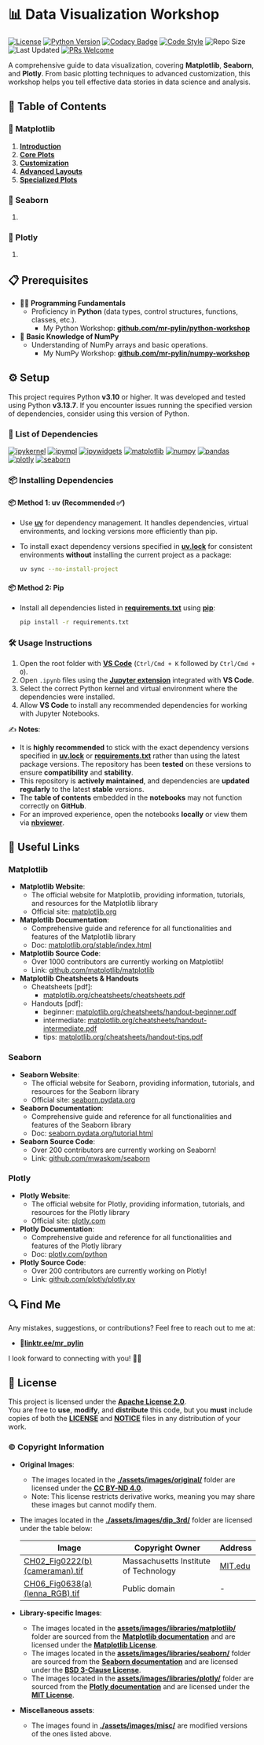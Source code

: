 # 📊 Data Visualization Workshop

[![License](https://img.shields.io/github/license/mr-pylin/data-visualization-workshop?color=blue)](https://github.com/mr-pylin/data-visualization-workshop/blob/main/LICENSE)
[![Python Version](https://img.shields.io/badge/Python-3.13.7-yellow?logo=python&logoColor=white)](https://www.python.org/downloads/release/python-3137/)
[![Codacy Badge](https://app.codacy.com/project/badge/Grade/9eb774b7945449cdb86029e9093b3c73)](https://app.codacy.com/gh/mr-pylin/data-visualization-workshop/dashboard?utm_source=gh&utm_medium=referral&utm_content=&utm_campaign=Badge_grade)
[![Code Style](https://img.shields.io/badge/code%20style-black-black.svg)](https://github.com/psf/black)
![Repo Size](https://img.shields.io/github/repo-size/mr-pylin/data-visualization-workshop?color=lightblue)
![Last Updated](https://img.shields.io/github/last-commit/mr-pylin/data-visualization-workshop?color=orange)
[![PRs Welcome](https://img.shields.io/badge/PRs-welcome-brightgreen?color=brightgreen)](https://github.com/mr-pylin/data-visualization-workshop/pulls)

A comprehensive guide to data visualization, covering **Matplotlib**, **Seaborn**, and **Plotly**. From basic plotting techniques to advanced customization, this workshop helps you tell effective data stories in data science and analysis.

## 📖 Table of Contents

### 📖 Matplotlib

1. [**Introduction**](./code/matplotlib/01-introduction.ipynb)
1. [**Core Plots**](./code/matplotlib/02-core-plots.ipynb)
1. [**Customization**](./code/matplotlib/03-customization.ipynb)
1. [**Advanced Layouts**](./code/matplotlib/04-advanced-layouts.ipynb)
1. [**Specialized Plots**](./code/matplotlib/05-specialized-plots.ipynb)

### 📖 Seaborn

1.

### 📖 Plotly

1.

## 📋 Prerequisites

- 👨‍💻 **Programming Fundamentals**
  - Proficiency in **Python** (data types, control structures, functions, classes, etc.).
    - My Python Workshop: [**github.com/mr-pylin/python-workshop**](https://github.com/mr-pylin/python-workshop)
- 🔢 **Basic Knowledge of NumPy**
  - Understanding of NumPy arrays and basic operations.
    - My NumPy Workshop: [**github.com/mr-pylin/numpy-workshop**](https://github.com/mr-pylin/numpy-workshop)

## ⚙️ Setup

This project requires Python **v3.10** or higher. It was developed and tested using Python **v3.13.7**. If you encounter issues running the specified version of dependencies, consider using this version of Python.

### 📝 List of Dependencies

[![ipykernel](https://img.shields.io/badge/ipykernel-6.30.1-ff69b4)](https://pypi.org/project/ipykernel/6.30.1/)
[![ipympl](https://img.shields.io/badge/ipympl-0.9.7-purple)](https://pypi.org/project/ipympl/0.9.7/)
[![ipywidgets](https://img.shields.io/badge/ipywidgets-8.1.7-ff6347)](https://pypi.org/project/ipywidgets/8.1.7/)
[![matplotlib](https://img.shields.io/badge/matplotlib-3.10.6-green)](https://pypi.org/project/matplotlib/3.10.6/)
[![numpy](https://img.shields.io/badge/numpy-2.3.3-orange)](https://pypi.org/project/numpy/2.3.3/)
[![pandas](https://img.shields.io/badge/pandas-2.3.3-blue)](https://pypi.org/project/pandas/2.3.3/)
[![plotly](https://img.shields.io/badge/plotly-6.3.1-cyan)](https://pypi.org/project/plotly/6.3.1/)
[![seaborn](https://img.shields.io/badge/seaborn-0.13.2-darkblue)](https://pypi.org/project/seaborn/0.13.2/)

### 📦 Installing Dependencies

#### 📦 Method 1: uv (**Recommended** ✅)

- Use [**uv**](https://docs.astral.sh/uv/) for dependency management. It handles dependencies, virtual environments, and locking versions more efficiently than pip.  
- To install exact dependency versions specified in [**uv.lock**](./uv.lock) for consistent environments **without** installing the current project as a package:

  ```bash
  uv sync --no-install-project
  ```

#### 📦 Method 2: Pip

- Install all dependencies listed in [**requirements.txt**](./requirements.txt) using [**pip**](https://pip.pypa.io/en/stable/installation/):

  ```bash
  pip install -r requirements.txt
  ```

### 🛠️ Usage Instructions

1. Open the root folder with [**VS Code**](https://code.visualstudio.com/) (`Ctrl/Cmd + K` followed by `Ctrl/Cmd + O`).
1. Open `.ipynb` files using the [**Jupyter extension**](https://marketplace.visualstudio.com/items?itemName=ms-toolsai.jupyter) integrated with **VS Code**.
1. Select the correct Python kernel and virtual environment where the dependencies were installed.
1. Allow **VS Code** to install any recommended dependencies for working with Jupyter Notebooks.

✍️ **Notes**:  

- It is **highly recommended** to stick with the exact dependency versions specified in [**uv.lock**](./uv.lock) or [**requirements.txt**](./requirements.txt) rather than using the latest package versions. The repository has been **tested** on these versions to ensure **compatibility** and **stability**.
- This repository is **actively maintained**, and dependencies are **updated regularly** to the latest **stable** versions.
- The **table of contents** embedded in the **notebooks** may not function correctly on **GitHub**.
- For an improved experience, open the notebooks **locally** or view them via [**nbviewer**](https://nbviewer.org/github/mr-pylin/data-visualization-workshop).

## 🔗 Useful Links

### Matplotlib

- **Matplotlib Website**:
  - The official website for Matplotlib, providing information, tutorials, and resources for the Matplotlib library
  - Official site: [matplotlib.org](https://matplotlib.org)
- **Matplotlib Documentation**:
  - Comprehensive guide and reference for all functionalities and features of the Matplotlib library
  - Doc: [matplotlib.org/stable/index.html](https://matplotlib.org/stable/index.html)
- **Matplotlib Source Code**:
  - Over 1000 contributors are currently working on Matplotlib!
  - Link: [github.com/matplotlib/matplotlib](https://github.com/matplotlib/matplotlib)
- **Matplotlib Cheatsheets & Handouts**
  - Cheatsheets [pdf]:
    - [matplotlib.org/cheatsheets/cheatsheets.pdf](https://matplotlib.org/cheatsheets/cheatsheets.pdf)
  - Handouts [pdf]:
    - beginner: [matplotlib.org/cheatsheets/handout-beginner.pdf](https://matplotlib.org/cheatsheets/handout-beginner.pdf)
    - intermediate: [matplotlib.org/cheatsheets/handout-intermediate.pdf](https://matplotlib.org/cheatsheets/handout-intermediate.pdf)
    - tips: [matplotlib.org/cheatsheets/handout-tips.pdf](https://matplotlib.org/cheatsheets/handout-tips.pdf)

### Seaborn

- **Seaborn Website**:  
  - The official website for Seaborn, providing information, tutorials, and resources for the Seaborn library  
  - Official site: [seaborn.pydata.org](https://seaborn.pydata.org)
- **Seaborn Documentation**:  
  - Comprehensive guide and reference for all functionalities and features of the Seaborn library  
  - Doc: [seaborn.pydata.org/tutorial.html](https://seaborn.pydata.org/tutorial.html)
- **Seaborn Source Code**:  
  - Over 200 contributors are currently working on Seaborn!  
  - Link: [github.com/mwaskom/seaborn](https://github.com/mwaskom/seaborn)

### Plotly

- **Plotly Website**:
  - The official website for Plotly, providing information, tutorials, and resources for the Plotly library
  - Official site: [plotly.com](https://plotly.com)
- **Plotly Documentation**:
  - Comprehensive guide and reference for all functionalities and features of the Plotly library
  - Doc: [plotly.com/python](https://plotly.com/python)
- **Plotly Source Code**:
  - Over 200 contributors are currently working on Plotly!
  - Link: [github.com/plotly/plotly.py](https://github.com/plotly/plotly.py)

## 🔍 Find Me

Any mistakes, suggestions, or contributions? Feel free to reach out to me at:

- 📍[**linktr.ee/mr_pylin**](https://linktr.ee/mr_pylin)

I look forward to connecting with you! 🏃‍♂️

## 📄 License

This project is licensed under the **[Apache License 2.0](./LICENSE)**.  
You are free to **use**, **modify**, and **distribute** this code, but you **must** include copies of both the [**LICENSE**](./LICENSE) and [**NOTICE**](./NOTICE) files in any distribution of your work.

### ©️ Copyright Information

- **Original Images**:
  - The images located in the [**./assets/images/original/**](./assets/images/original/) folder are licensed under the **[CC BY-ND 4.0](./assets/images/original/LICENSE)**.
  - Note: This license restricts derivative works, meaning you may share these images but cannot modify them.

- The images located in the [**./assets/images/dip_3rd/**](./assets/images/dip_3rd/) folder are licensed under the table below:  

  | Image                                                                                      | Copyright Owner                            | Address                               |
  |--------------------------------------------------------------------------------------------|--------------------------------------------|---------------------------------------|
  | [CH02_Fig0222(b)(cameraman).tif](./assets/images/dip_3rd/CH02_Fig0222(b)(cameraman).tif)    | Massachusetts Institute of Technology      | [MIT.edu](https://MIT.edu)           |
  | [CH06_Fig0638(a)(lenna_RGB).tif](./assets/images/dip_3rd/CH06_Fig0638(a)(lenna_RGB).tif)    | Public domain                              | -                                     |

- **Library-specific Images**:

  - The images located in the [**assets/images/libraries/matplotlib/**](./assets/images/libraries/matplotlib/) folder are sourced from the [**Matplotlib documentation**](https://matplotlib.org/) and are licensed under the [**Matplotlib License**](https://matplotlib.org/stable/users/license.html).
  - The images located in the [**assets/images/libraries/seaborn/**](./assets/images/libraries/seaborn/) folder are sourced from the [**Seaborn documentation**](https://seaborn.pydata.org/) and are licensed under the [**BSD 3-Clause License**](https://github.com/mwaskom/seaborn/blob/master/LICENSE).
  - The images located in the [**assets/images/libraries/plotly/**](./assets/images/libraries/plotly/) folder are sourced from the [**Plotly documentation**](https://plotly.com/) and are licensed under the [**MIT License**](https://github.com/plotly/plotly.py/blob/master/LICENSE).

- **Miscellaneous assets**:

  - The images found in [**./assets/images/misc/**](./assets/images/misc/) are modified versions of the ones listed above.
